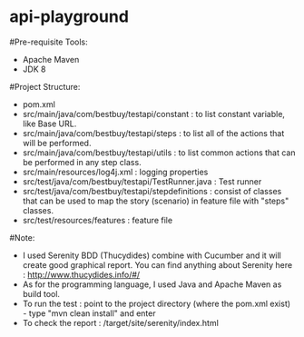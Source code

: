 # api-playground

#Pre-requisite Tools:
-    Apache Maven
-    JDK 8

#Project Structure:
-	pom.xml
-	src/main/java/com/bestbuy/testapi/constant : to list constant variable, like Base URL.
-	src/main/java/com/bestbuy/testapi/steps : to list all of the actions that will be performed.
- src/main/java/com/bestbuy/testapi/utils : to list common actions that can be performed in any step class.
-	src/main/resources/log4j.xml : logging properties
- src/test/java/com/bestbuy/testapi/TestRunner.java : Test runner
- src/test/java/com/bestbuy/testapi/stepdefinitions : consist of classes that can be used to map the story (scenario) in feature file with "steps" classes.
- src/test/resources/features : feature file

#Note:
-    I used Serenity BDD (Thucydides) combine with Cucumber and it will create good graphical report. You can find anything about Serenity here : http://www.thucydides.info/#/
-    As for the programming language, I used Java and Apache Maven as build tool.
-    To run the test : point to the project directory (where the pom.xml exist) - type "mvn clean install" and enter
-    To check the report : /target/site/serenity/index.html
